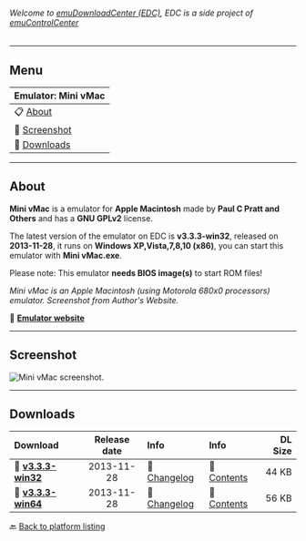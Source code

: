 ###### Welcome to [emuDownloadCenter (EDC)](https://github.com/PhoenixInteractiveNL/emuDownloadCenter/wiki/), EDC is a side project of [emuControlCenter](https://github.com/PhoenixInteractiveNL/emuControlCenter/wiki/)
***
## Menu
| **Emulator: Mini vMac** |
|:---------|
| :clipboard: [About](#about) |
| :sunrise: [Screenshot](#screenshot) |
| :floppy_disk: [Downloads](#downloads) |
***
## About
**Mini vMac** is a emulator for **Apple Macintosh** made by **Paul C Pratt and Others** and has a **GNU GPLv2** license.

The latest version of the emulator on EDC is **v3.3.3-win32**, released on **2013-11-28**, it runs on **Windows XP,Vista,7,8,10 (x86)**, you can start this emulator with **Mini vMac.exe**.

Please note: This emulator **needs BIOS image(s)** to start ROM files!

_Mini vMac is an Apple Macintosh (using Motorola 680x0 processors) emulator. Screenshot from Author's Website._

:link: [**Emulator website**](http://minivmac.sourceforge.net)
***
## Screenshot
![](https://raw.githubusercontent.com/PhoenixInteractiveNL/emuDownloadCenter/master/hooks/minivmac/screen.jpg "Mini vMac screenshot.")
***
## Downloads
| Download | Release date  | Info       | Info       | DL Size    |
|:---------|:-------------:|:-----------|:-----------|-----------:|
| :floppy_disk: [**v3.3.3-win32**](https://github.com/PhoenixInteractiveNL/edc-repo0004/raw/master/minivmac/3.3.3-win32.7z) | 2013-11-28 | :page_facing_up: [Changelog](https://github.com/PhoenixInteractiveNL/edc-repo0004/blob/master/minivmac/3.3.3-win32_changelog.txt) | :mag_right: [Contents](https://github.com/PhoenixInteractiveNL/edc-repo0004/blob/master/minivmac/3.3.3-win32_contents.txt) | 44 KB |
| :floppy_disk: [**v3.3.3-win64**](https://github.com/PhoenixInteractiveNL/edc-repo0004/raw/master/minivmac/3.3.3-win64.7z) | 2013-11-28 | :page_facing_up: [Changelog](https://github.com/PhoenixInteractiveNL/edc-repo0004/blob/master/minivmac/3.3.3-win64_changelog.txt) | :mag_right: [Contents](https://github.com/PhoenixInteractiveNL/edc-repo0004/blob/master/minivmac/3.3.3-win64_contents.txt) | 56 KB |

:back: [Back to platform listing](https://github.com/PhoenixInteractiveNL/emuDownloadCenter/wiki/EDC-Platform-List)
